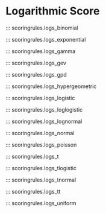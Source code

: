 # Logarithmic Score

::: scoringrules.logs_binomial

::: scoringrules.logs_exponential

::: scoringrules.logs_gamma

::: scoringrules.logs_gev

::: scoringrules.logs_gpd

::: scoringrules.logs_hypergeometric

::: scoringrules.logs_logistic

::: scoringrules.logs_loglogistic

::: scoringrules.logs_lognormal

::: scoringrules.logs_normal

::: scoringrules.logs_poisson

::: scoringrules.logs_t

::: scoringrules.logs_tlogistic

::: scoringrules.logs_tnormal

::: scoringrules.logs_tt

::: scoringrules.logs_uniform
